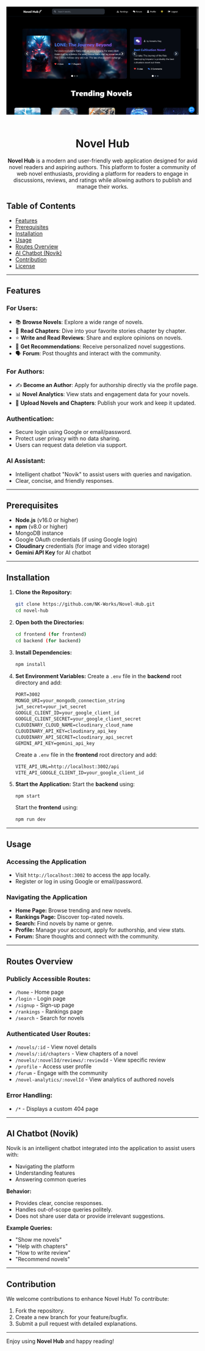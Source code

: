 <div align="center">
  <br />
      <img src="./assets/home.png" alt="Project Banner">
  <br />
  <br/>

# Novel Hub

**Novel Hub** is a modern and user-friendly web application designed for avid novel readers and aspiring authors. This platform to foster a community of web novel enthusiasts, providing a platform for readers to engage in discussions, reviews, and ratings while allowing authors to publish and manage their works.

</div>

## Table of Contents
- [Features](#features)
- [Prerequisites](#prerequisites)
- [Installation](#installation)
- [Usage](#usage)
- [Routes Overview](#routes-overview)
- [AI Chatbot (Novik)](#ai-chatbot-novik)
- [Contribution](#contribution)
- [License](#license)

---

## Features

### For Users:
- 📚 **Browse Novels**: Explore a wide range of novels.
- 📖 **Read Chapters**: Dive into your favorite stories chapter by chapter.
- ⭐ **Write and Read Reviews**: Share and explore opinions on novels.
- 🎯 **Get Recommendations**: Receive personalized novel suggestions.
- 🗣️ **Forum**: Post thoughts and interact with the community.

### For Authors:
- ✍️ **Become an Author**: Apply for authorship directly via the profile page.
- 📊 **Novel Analytics**: View stats and engagement data for your novels.
- 📝 **Upload Novels and Chapters**: Publish your work and keep it updated.

### Authentication:
- Secure login using Google or email/password.
- Protect user privacy with no data sharing.
- Users can request data deletion via support.

### AI Assistant:
- Intelligent chatbot "Novik" to assist users with queries and navigation.
- Clear, concise, and friendly responses.

---

## Prerequisites
- **Node.js** (v16.0 or higher)
- **npm** (v8.0 or higher)
- MongoDB instance
- Google OAuth credentials (if using Google login)
- **Cloudinary** credentials (for image and video storage) 
- **Gemini API Key** for AI chatbot
---

## Installation

1. **Clone the Repository:**
   ```bash
   git clone https://github.com/NK-Works/Novel-Hub.git
   cd novel-hub
   ```

2. **Open both the Directories:**
   ```bash
   cd frontend (for frontend)
   cd backend (for backend)
   ```

2. **Install Dependencies:**
   ```bash
   npm install
   ```

3. **Set Environment Variables:**
   Create a `.env` file in the **backend** root directory and add:
   ```env
   PORT=3002
   MONGO_URI=your_mongodb_connection_string
   jwt_secret=your_jwt_secret
   GOOGLE_CLIENT_ID=your_google_client_id
   GOOGLE_CLIENT_SECRET=your_google_client_secret
   CLOUDINARY_CLOUD_NAME=cloudinary_cloud_name
   CLOUDINARY_API_KEY=cloudinary_api_key
   CLOUDINARY_API_SECRET=cloudinary_api_secret
   GEMINI_API_KEY=gemini_api_key
   ```
   Create a `.env` file in the **frontend** root directory and add:
   ```env
   VITE_API_URL=http://localhost:3002/api
   VITE_API_GOOGLE_CLIENT_ID=your_google_client_id
   ```

4. **Start the Application:**
   Start the **backend** using:
   ```bash
   npm start
   ```
   Start the **frontend** using:
   ```bash
   npm run dev
   ```
---

## Usage

### Accessing the Application
- Visit `http://localhost:3002` to access the app locally.
- Register or log in using Google or email/password.

### Navigating the Application
- **Home Page:** Browse trending and new novels.
- **Rankings Page:** Discover top-rated novels.
- **Search:** Find novels by name or genre.
- **Profile:** Manage your account, apply for authorship, and view stats.
- **Forum:** Share thoughts and connect with the community.

---

## Routes Overview

### Publicly Accessible Routes:
- `/home` - Home page
- `/login` - Login page
- `/signup` - Sign-up page
- `/rankings` - Rankings page
- `/search` - Search for novels

### Authenticated User Routes:
- `/novels/:id` - View novel details
- `/novels/:id/chapters` - View chapters of a novel
- `/novels/:novelId/reviews/:reviewId` - View specific review
- `/profile` - Access user profile
- `/forum` - Engage with the community
- `/novel-analytics/:novelId` - View analytics of authored novels

### Error Handling:
- `/*` - Displays a custom 404 page

---

## AI Chatbot (Novik)

Novik is an intelligent chatbot integrated into the application to assist users with:
- Navigating the platform
- Understanding features
- Answering common queries

**Behavior:**
- Provides clear, concise responses.
- Handles out-of-scope queries politely.
- Does not share user data or provide irrelevant suggestions.

**Example Queries:**
- "Show me novels"
- "Help with chapters"
- "How to write review"
- "Recommend novels"

---

## Contribution

We welcome contributions to enhance Novel Hub! To contribute:
1. Fork the repository.
2. Create a new branch for your feature/bugfix.
3. Submit a pull request with detailed explanations.

---

Enjoy using **Novel Hub** and happy reading!
